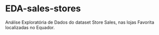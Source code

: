 # EDA-sales-stores
Análise Exploratória de Dados do dataset Store Sales, nas lojas Favorita localizadas no Equador.
